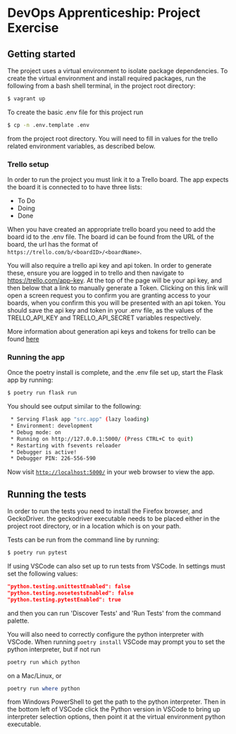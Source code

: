 # DevOps Apprenticeship: Project Exercise

## Getting started

The project uses a virtual environment to isolate package dependencies. To create the virtual environment and install required packages, run the following from a bash shell terminal, in the project root directory:

```bash
$ vagrant up
```

To create the basic .env file for this project run 
```bash
$ cp -n .env.template .env
```
from the project root directory. You will need to fill in values for the trello related environment variables, as described below.

### Trello setup

In order to run the project you must link it to a Trello board. The app expects the board it is connected to to have three lists:
* To Do
* Doing
* Done

When you have created an appropriate trello board you need to add the board id to the .env file. The board id can be found from the URL of the board, the url has the format of `https://trello.com/b/<boardID>/<boardName>`. 

You will also require a trello api key and api token. In order to generate these, ensure you are logged in to trello and then navigate to https://trello.com/app-key. At the top of the page will be your api key, and then below that a link to manually generate a Token. Clicking on this link will open a screen request you to confirm you are granting access to your boards, when you confirm this you will be presented with an api token. You should save the api key and token in your .env file, as the values of the TRELLO_API_KEY and TRELLO_API_SECRET variables respectively.

More information about generation api keys and tokens for trello can be found [here](https://developer.atlassian.com/cloud/trello/guides/rest-api/api-introduction/)


### Running the app
Once the poetry install is complete, and the .env file set up, start the Flask app by running:
```bash
$ poetry run flask run
```

You should see output similar to the following:
```bash
 * Serving Flask app "src.app" (lazy loading)
 * Environment: development
 * Debug mode: on
 * Running on http://127.0.0.1:5000/ (Press CTRL+C to quit)
 * Restarting with fsevents reloader
 * Debugger is active!
 * Debugger PIN: 226-556-590
```
Now visit [`http://localhost:5000/`](http://localhost:5000/) in your web browser to view the app.

### 

## Running the tests

In order to run the tests you need to install the Firefox browser, and GeckoDriver. the geckodriver executable needs to be placed either in the project root directory, or in a location which is on your path.

Tests can be run from the command line by running: 

```bash
$ poetry run pytest
```

If using VSCode can also set up to run tests from VSCode. In settings must set the following values:

```json
"python.testing.unittestEnabled": false 
"python.testing.nosetestsEnabled": false 
"python.testing.pytestEnabled": true
```

and then you can run 'Discover Tests' and 'Run Tests' from the command palette.

You will also need to correctly configure the python interpreter with VSCode. When running `poetry install` VSCode may prompt you to set the python interpreter, but if not run 
```bash
poetry run which python 
```
on a Mac/Linux, or 
```powershell
poetry run where python
```
from Windows PowerShell to get the path to the python interpreter. Then in the bottom left of VSCode click the Python version in VSCode to bring up interpreter selection options, then point it at the virtual environment python executable.